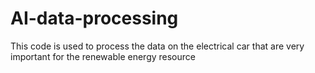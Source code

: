 # AI-data-processing
This code is used to process the data on the electrical car that are very important for the renewable energy resource
